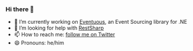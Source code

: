### Hi there 👋

- 🔭 I’m currently working on [Eventuous](https://github.com/Eventuous/eventuous), an Event Sourcing library for .NE
- 🤔 I’m looking for help with [RestSharp](https://github.com/RestSharp/RestSharp)
- 📫 How to reach me: [follow me on Twitter](https://twitter.com/Zimareff)
- 😄 Pronouns: he/him
